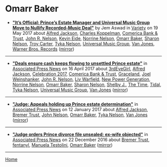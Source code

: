 # Omarr Baker

 - [**"It’s Official: Prince’s Estate Manager and Universal Music Group Move to Nullify Recorded-Music Deal"**](https://variety.com/2017/music/news/its-official-princes-estate-manager-and-universal-music-group-move-to-nullify-recorded-music-deal-1202436842/) by Jem Aswad in [Variety](https://variety.com/) on 19 May 2017 about [Alfred Jackson](https://bjmdotnet.github.io/pr1nc3/topics/alfred-jackson/), [Charles Koppelman](https://bjmdotnet.github.io/pr1nc3/topics/charles-koppelman/), [Comerica Bank & Trust](https://bjmdotnet.github.io/pr1nc3/topics/comerica-bank-trust/), [John R. Nelson](https://bjmdotnet.github.io/pr1nc3/topics/john-r-nelson/), [Kevin Eide](https://bjmdotnet.github.io/pr1nc3/topics/kevin-eide/), [Norrine Nelson](https://bjmdotnet.github.io/pr1nc3/topics/norrine-nelson/), [Omarr Baker](https://bjmdotnet.github.io/pr1nc3/topics/omarr-baker/), [Sharon Nelson](https://bjmdotnet.github.io/pr1nc3/topics/sharon-nelson/), [Troy Carter](https://bjmdotnet.github.io/pr1nc3/topics/troy-carter/), [Tyka Nelson](https://bjmdotnet.github.io/pr1nc3/topics/tyka-nelson/), [Universal Music Group](https://bjmdotnet.github.io/pr1nc3/topics/universal-music-group/), [Van Jones](https://bjmdotnet.github.io/pr1nc3/topics/van-jones/), [Warner Bros. Records](https://bjmdotnet.github.io/pr1nc3/topics/warner-bros-records/) ([mirror](https://web.archive.org/web/*/https://variety.com/2017/music/news/its-official-princes-estate-manager-and-universal-music-group-move-to-nullify-recorded-music-deal-1202436842/))

----

 - [**"Deals ensure cash keeps flowing to unsettled Prince estate"**](https://www.apnews.com/ea32a54490474eccad7364653ab698f8) in [Associated Press News](https://www.apnews.com/) on 16 April 2017 about [3rdEyeGirl](https://bjmdotnet.github.io/pr1nc3/topics/3rdeyegirl/), [Alfred Jackson](https://bjmdotnet.github.io/pr1nc3/topics/alfred-jackson/), [Celebration 2017](https://bjmdotnet.github.io/pr1nc3/topics/celebration-2017/), [Comerica Bank & Trust](https://bjmdotnet.github.io/pr1nc3/topics/comerica-bank-trust/), [Graceland](https://bjmdotnet.github.io/pr1nc3/topics/graceland/), [Joel Weinshanker](https://bjmdotnet.github.io/pr1nc3/topics/joel-weinshanker/), [John R. Nelson](https://bjmdotnet.github.io/pr1nc3/topics/john-r-nelson/), [Liv Warfield](https://bjmdotnet.github.io/pr1nc3/topics/liv-warfield/), [New Power Generation](https://bjmdotnet.github.io/pr1nc3/topics/new-power-generation/), [Norrine Nelson](https://bjmdotnet.github.io/pr1nc3/topics/norrine-nelson/), [Omarr Baker](https://bjmdotnet.github.io/pr1nc3/topics/omarr-baker/), [Sharon Nelson](https://bjmdotnet.github.io/pr1nc3/topics/sharon-nelson/), [Shelby J.](https://bjmdotnet.github.io/pr1nc3/topics/shelby-j/), [The Time](https://bjmdotnet.github.io/pr1nc3/topics/the-time/), [Tidal](https://bjmdotnet.github.io/pr1nc3/topics/tidal/), [Tyka Nelson](https://bjmdotnet.github.io/pr1nc3/topics/tyka-nelson/), [Universal Music Group](https://bjmdotnet.github.io/pr1nc3/topics/universal-music-group/), [Van Jones](https://bjmdotnet.github.io/pr1nc3/topics/van-jones/) ([mirror](https://web.archive.org/web/*/https://www.apnews.com/ea32a54490474eccad7364653ab698f8))

----

 - [**"Judge: Appeals holding up Prince estate determination"**](https://www.apnews.com/c26a8f91fcbc4e25b4138a17edc9c56e) in [Associated Press News](https://www.apnews.com/) on 12 January 2017 about [Alfred Jackson](https://bjmdotnet.github.io/pr1nc3/topics/alfred-jackson/), [Bremer Trust](https://bjmdotnet.github.io/pr1nc3/topics/bremer-trust/), [John Nelson](https://bjmdotnet.github.io/pr1nc3/topics/john-nelson/), [Omarr Baker](https://bjmdotnet.github.io/pr1nc3/topics/omarr-baker/), [Tyka Nelson](https://bjmdotnet.github.io/pr1nc3/topics/tyka-nelson/), [Van Jones](https://bjmdotnet.github.io/pr1nc3/topics/van-jones/) ([mirror](https://web.archive.org/web/*/https://www.apnews.com/c26a8f91fcbc4e25b4138a17edc9c56e))

----

 - [**"Judge orders Prince divorce file unsealed; ex-wife objected"**](https://www.apnews.com/75c476d27c0246fbbba2e908f2985acf) in [Associated Press News](https://www.apnews.com/) on 22 December 2016 about [Bremer Trust](https://bjmdotnet.github.io/pr1nc3/topics/bremer-trust/), [fentanyl](https://bjmdotnet.github.io/pr1nc3/topics/fentanyl/), [Manuela Testolini](https://bjmdotnet.github.io/pr1nc3/topics/manuela-testolini/), [Omarr Baker](https://bjmdotnet.github.io/pr1nc3/topics/omarr-baker/) ([mirror](https://web.archive.org/web/*/https://www.apnews.com/75c476d27c0246fbbba2e908f2985acf))

----

[Home](../)
